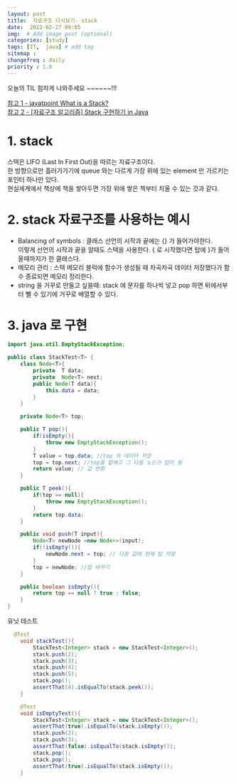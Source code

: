 ```yaml
---
layout: post
title:  자료구조 다시보기- stack
date:  2022-02-27 09:05
img:  # Add image post (optional)
categories: [study]
tags: [IT,  java] # add tag
sitemap :
changefreq : daily
priority : 1.0
---
```


오늘의 TIL 힘차게 나와주세요 ~~~~~~!!!    

[참고 1 - javatpoint What is a Stack?](https://www.javatpoint.com/data-structure-stack)   
[참고 2 - [자료구조 알고리즘] Stack 구현하기 in Java](https://www.youtube.com/watch?v=whVUYv0Leg0&list=PLjSkJdbr_gFZL2BNnGLvTgMYXptKGIyum)

# 1. stack 
스택은 LIFO (Last In First Out)을 따르는 자료구조이다.  
한 방향으로만 흘러가가기에 queue 와는 다르게 가장 위에 있는 element 만 가르키는 포인터 하나만 있다.  
현실세계에서 책상에 책을 쌓아두면 가장 위에 쌓은 책부터 치울 수 있는 것과 같다.  

# 2. stack 자료구조를 사용하는 예시 
- Balancing of symbols : 클래스 선언의 시작과 끝에는 {} 가 들어가야한다.   
이렇게 선언의 시작과 끝을 알때도 스택을 사용한다. { 로 시작했다면 탑에 }가 들어올때까지가 한 클래스다. 
- 메모리 관리 : 스택 메모리 블럭에 함수가 생성될 때 차곡차곡 데이터 저장했다가 함수 종료되면 메모리 정리한다.  
- string 을 거꾸로 만들고 싶을때: stack 에 문자를 하나씩 넣고 pop 하면 뒤에서부터 뺄 수 있기에 거꾸로 배열할 수 있다.  

# 3. java 로 구현 

~~~ java
import java.util.EmptyStackException;

public class StackTest<T> {
    class Node<T>{
        private  T data;
        private  Node<T> next;
        public Node(T data){
            this.data = data;
        }
    }

    private Node<T> top;

    public T pop(){
        if(isEmpty(){
            throw new EmptyStackException();
        }
        T value = top.data; //top 의 데이터 저장
        top = top.next; //top을 없애고 그 다음 노드가 탑이 됨
        return value; // 값 반환
    }

    public T peek(){
        if(top == null){
            throw new EmptyStackException();
        }
        return top.data;
    }

    public void push(T input){
        Node<T> newNode =new Node<>(input);
        if(!isEmpty()){
            newNode.next = top; // 다음 값에 현재 탑 저장
        }
        top = newNode; //탑 바꾸기 
    }

    public boolean isEmpty(){
        return top == null ? true : false;
    }
}
~~~
유닛 테스트 
~~~java
  @Test
    void stackTest(){
        StackTest<Integer> stack = new StackTest<Integer>();
        stack.push(2);
        stack.push(3);
        stack.push(4);
        stack.push(5);
        stack.pop();
        assertThat(4).isEqualTo(stack.peek());
    }

    @Test
    void isEmptyTest(){
        StackTest<Integer> stack = new StackTest<Integer>();
        assertThat(true).isEqualTo(stack.isEmpty());
        stack.push(2);
        stack.push(3);
        assertThat(false).isEqualTo(stack.isEmpty());
        stack.pop();
        stack.pop();
        assertThat(true).isEqualTo(stack.isEmpty());
    }

~~~

